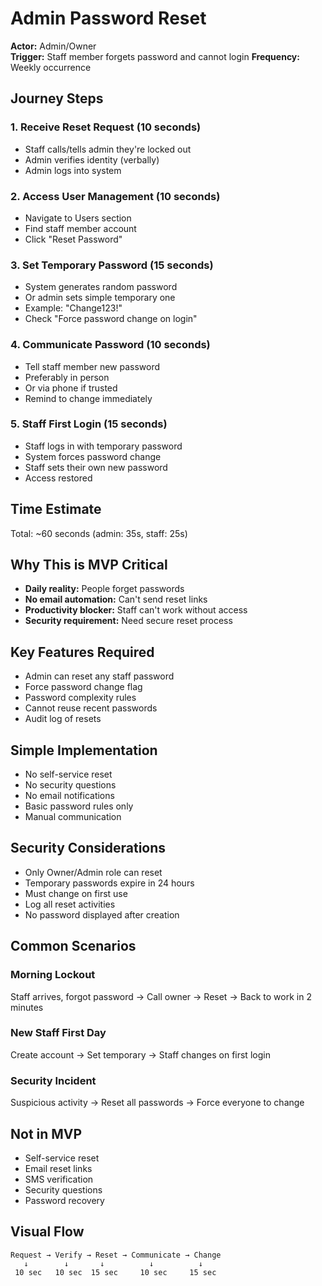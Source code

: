 # Admin Password Reset

**Actor:** Admin/Owner  
**Trigger:** Staff member forgets password and cannot login
**Frequency:** Weekly occurrence

## Journey Steps

### 1. Receive Reset Request (10 seconds)
- Staff calls/tells admin they're locked out
- Admin verifies identity (verbally)
- Admin logs into system

### 2. Access User Management (10 seconds)
- Navigate to Users section
- Find staff member account
- Click "Reset Password"

### 3. Set Temporary Password (15 seconds)
- System generates random password
- Or admin sets simple temporary one
- Example: "Change123!"
- Check "Force password change on login"

### 4. Communicate Password (10 seconds)
- Tell staff member new password
- Preferably in person
- Or via phone if trusted
- Remind to change immediately

### 5. Staff First Login (15 seconds)
- Staff logs in with temporary password
- System forces password change
- Staff sets their own new password
- Access restored

## Time Estimate
Total: ~60 seconds (admin: 35s, staff: 25s)

## Why This is MVP Critical
- **Daily reality:** People forget passwords
- **No email automation:** Can't send reset links
- **Productivity blocker:** Staff can't work without access
- **Security requirement:** Need secure reset process

## Key Features Required
- Admin can reset any staff password
- Force password change flag
- Password complexity rules
- Cannot reuse recent passwords
- Audit log of resets

## Simple Implementation
- No self-service reset
- No security questions  
- No email notifications
- Basic password rules only
- Manual communication

## Security Considerations
- Only Owner/Admin role can reset
- Temporary passwords expire in 24 hours
- Must change on first use
- Log all reset activities
- No password displayed after creation

## Common Scenarios

### Morning Lockout
Staff arrives, forgot password → Call owner → Reset → Back to work in 2 minutes

### New Staff First Day
Create account → Set temporary → Staff changes on first login

### Security Incident
Suspicious activity → Reset all passwords → Force everyone to change

## Not in MVP
- Self-service reset
- Email reset links
- SMS verification
- Security questions
- Password recovery

## Visual Flow
```
Request → Verify → Reset → Communicate → Change
   ↓        ↓       ↓          ↓          ↓
 10 sec   10 sec  15 sec     10 sec     15 sec
```